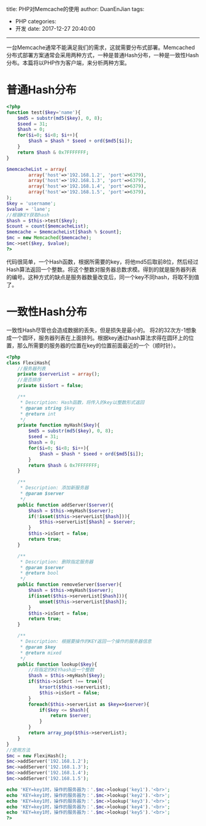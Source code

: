 title: PHP对Memcache的使用
author: DuanEnJian
tags:
  - PHP
categories:
  - 开发
date: 2017-12-27 20:40:00
---
一台Memcache通常不能满足我们的需求，这就需要分布式部署。Memcached分布式部署方案通常会采用两种方式，一种是普通Hash分布，一种是一致性Hash分布。本篇将以PHP作为客户端，来分析两种方案。

<!-- more -->
# 普通Hash分布
```php    
<?php
function test($key='name'){
    $md5 = substr(md5($key), 0, 8);
    $seed = 31;
    $hash = 0;
    for($i=0; $i<8; $i++){
        $hash = $hash * $seed + ord($md5[$i]);
    }
    return $hash & 0x7FFFFFFF;
}

$memcacheList = array(
        array('host'=>'192.168.1.2', 'port'=>6379),
        array('host'=>'192.168.1.3', 'port'=>6379),
        array('host'=>'192.168.1.4', 'port'=>6379),
        array('host'=>'192.168.1.5', 'port'=>6379),
);
$key = 'username';
$value = 'lane';
//根据KEY获取hash
$hash = $this->test($key);
$count = count($memcacheList);
$memcache = $memcacheList[$hash % $count];
$mc = new Memcached($memcache);
$mc->set($key, $value);
?>
```
代码很简单，一个Hash函数，根据所需要的key，将他md5后取前8位，然后经过Hash算法返回一个整数。将这个整数对服务器总数求模。得到的就是服务器列表的编号。这种方式的缺点是服务器数量改变后，同一个key不同hash，将取不到值了。

# 一致性Hash分布
一致性Hash尽管也会造成数据的丢失，但是损失是最小的。
将2的32次方-1想象成一个圆环，服务器列表在上面排列。根据key通过hash算法求得在圆环上的位置，那么所需要的服务器的位置在key的位置前面最近的一个（顺时针）。
```php    
<?php
class FlexiHash{
    //服务器列表
    private $serverList = array();
    //是否排序
    private $isSort = false;

    /**
     * Description: Hash函数，将传入的key以整数形式返回
     * @param string $key
     * @return int
     */
    private function myHash($key){
        $md5 = substr(md5($key), 0, 8);
        $seed = 31;
        $hash = 0;
        for($i=0; $i<8; $i++){
            $hash = $hash * $seed + ord($md5[$i]);
        }
        return $hash & 0x7FFFFFFF;
    }

    /**
     * Description: 添加新服务器
     * @param $server
     */
    public function addServer($server){
        $hash = $this->myHash($server);
        if(!isset($this->serverList[$hash])){
            $this->serverList[$hash] = $server;
        }
        $this->isSort = false;
        return true;
    }

    /**
     * Description: 删除指定服务器
     * @param $server
     * @return bool
     */
    public function removeServer($server){
        $hash = $this->myHash($server);
        if(isset($this->serverList[$hash])){
            unset($this->serverList[$hash]);
        }
        $this->isSort = false;
        return true;
    }

    /**
     * Description: 根据要操作的KEY返回一个操作的服务器信息
     * @param $key
     * @return mixed
     */
    public function lookup($key){
        //将指定的KEYhash出一个整数
        $hash = $this->myHash($key);
        if($this->isSort !== true){
            krsort($this->serverList);
            $this->isSort = false;
        }
        foreach($this->serverList as $key=>$server){
            if($key <= $hash){
                return $server;
            }
        }
        return array_pop($this->serverList);
    }
}
//使用方法
$mc = new FlexiHash();
$mc->addServer('192.168.1.2');
$mc->addServer('192.168.1.3');
$mc->addServer('192.168.1.4');
$mc->addServer('192.168.1.5');

echo 'KEY=key1时，操作的服务器为：'.$mc->lookup('key1').'<br>';
echo 'KEY=key1时，操作的服务器为：'.$mc->lookup('key2').'<br>';
echo 'KEY=key1时，操作的服务器为：'.$mc->lookup('key3').'<br>';
echo 'KEY=key1时，操作的服务器为：'.$mc->lookup('key4').'<br>';
echo 'KEY=key1时，操作的服务器为：'.$mc->lookup('key5').'<br>';
?>
```